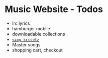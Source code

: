 # Music Website - Todos
- lrc lyrics
- hamburger mobile
- downloadable collections
- [`<img srcset>`](https://html.com/attributes/img-srcset/)
- Master songs
- shopping cart, checkout